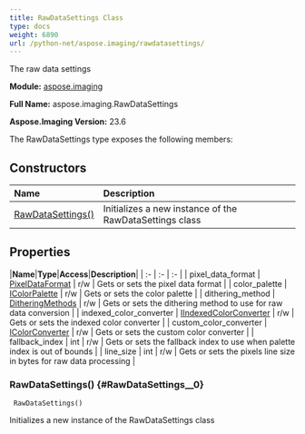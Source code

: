 ```yaml
---
title: RawDataSettings Class
type: docs
weight: 6890
url: /python-net/aspose.imaging/rawdatasettings/
---
```


The raw data settings

**Module:** [aspose.imaging](/imaging/python-net/aspose.imaging/)

**Full Name:** aspose.imaging.RawDataSettings

**Aspose.Imaging Version:** 23.6

The RawDataSettings type exposes the following members:
## **Constructors**
|**Name**|**Description**|
| :- | :- |
| [RawDataSettings()](#RawDataSettings__0) | Initializes a new instance of the RawDataSettings class |
## **Properties**
|**Name**|**Type**|**Access**|**Description**|
| :- | :- | :- |
| pixel_data_format | [PixelDataFormat](/imaging/python-net/aspose.imaging/pixeldataformat) | r/w | Gets or sets the pixel data format |
| color_palette | [IColorPalette](/imaging/python-net/aspose.imaging/icolorpalette) | r/w | Gets or sets the color palette |
| dithering_method | [DitheringMethods](/imaging/python-net/aspose.imaging/ditheringmethods) | r/w | Gets or sets the dithering method to use for raw data conversion |
| indexed_color_converter | [IIndexedColorConverter](/imaging/python-net/aspose.imaging/iindexedcolorconverter) | r/w | Gets or sets the indexed color converter |
| custom_color_converter | [IColorConverter](/imaging/python-net/aspose.imaging/icolorconverter) | r/w | Gets or sets the custom color converter |
| fallback_index | int | r/w | Gets or sets the fallback index to use when palette index is out of bounds |
| line_size | int | r/w | Gets or sets the pixels line size in bytes for raw data processing |

### RawDataSettings() {#RawDataSettings__0}


```
 RawDataSettings() 
```

Initializes a new instance of the RawDataSettings class

